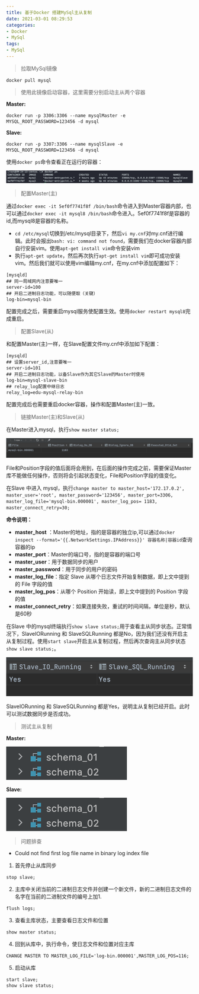 ```yaml
---
title: 基于Docker 搭建MySql主从复制
date: 2021-03-01 08:29:53
categories:
- Docker
- MySql
tags:
- MySql
---
```


> 拉取MySql镜像

```
docker pull mysql
```

> 使用此镜像启动容器，这里需要分别启动主从两个容器

**Master:**

```
docker run -p 3306:3306 --name mysqlMaster -e MYSQL_ROOT_PASSWORD=123456 -d mysql
```

**Slave:**

```
docker run -p 3307:3306 --name mysqlSlave -e MYSQL_ROOT_PASSWORD=123456 -d mysql
```

使用`docker ps`命令查看正在运行的容器：

![WX20220215-174513@2x](https://raw.githubusercontent.com/ChangNingbo/blog_img/main/img202208081409607.png)

> 配置Master(主)

通过`docker exec -it 5ef0f7741f8f /bin/bash`命令进入到Master容器内部，也可以通过`docker exec -it mysql8 /bin/bash`命令进入。5ef0f7741f8f是容器的id,而mysql8是容器的名称。

-   `cd /etc/mysql`切换到/etc/mysql目录下，然后`vi my.cnf`对my.cnf进行编辑。此时会报出`bash: vi: command not found`，需要我们在docker容器内部自行安装vim。使用`apt-get install vim`命令安装vim
-   执行`apt-get update`，然后再次执行`apt-get install vim`即可成功安装vim。然后我们就可以使用vim编辑my.cnf，在my.cnf中添加配置如下：

```
[mysqld]
## 同一局域网内注意要唯一
server-id=100  
## 开启二进制日志功能，可以随便取（关键）
log-bin=mysql-bin
```

配置完成之后，需要重启mysql服务使配置生效。使用`docker restart mysql8`完成重启。

> 配置Slave(从)

和配置Master(主)一样，在Slave配置文件my.cnf中添加如下配置：

```
[mysqld]
## 设置server_id,注意要唯一
server-id=101  
## 开启二进制日志功能，以备Slave作为其它Slave的Master时使用
log-bin=mysql-slave-bin   
## relay_log配置中继日志
relay_log=edu-mysql-relay-bin 
```

配置完成后也需要重启docker容器，操作和配置Master(主)一致。

> 链接Master(主)和Slave(从)

在Master进入mysql，执行`show master status;`

![WX20220215-180320@2x](https://raw.githubusercontent.com/ChangNingbo/blog_img/main/img202208081410270.png)

File和Position字段的值后面将会用到，在后面的操作完成之前，需要保证Master库不能做任何操作，否则将会引起状态变化，File和Position字段的值变化。

在Slave 中进入 mysql，执行`change master to master_host='172.17.0.2', master_user='root', master_password='123456', master_port=3306, master_log_file='mysql-bin.000001', master_log_pos= 1183, master_connect_retry=30;`

**命令说明：**

-   **master_host** ：Master的地址，指的是容器的独立ip,可以通过`docker inspect --format='{{.NetworkSettings.IPAddress}}' 容器名称|容器id`查询容器的ip
-   **master_port**：Master的端口号，指的是容器的端口号
-   **master_user**：用于数据同步的用户
-   **master_password**：用于同步的用户的密码
-   **master_log_file**：指定 Slave 从哪个日志文件开始复制数据，即上文中提到的 File 字段的值
-   **master_log_pos**：从哪个 Position 开始读，即上文中提到的 Position 字段的值
-   **master_connect_retry**：如果连接失败，重试的时间间隔，单位是秒，默认是60秒

在Slave 中的mysql终端执行`show slave status;`用于查看主从同步状态。正常情况下，SlaveIORunning 和 SlaveSQLRunning 都是No，因为我们还没有开启主从复制过程。使用`start slave`开启主从复制过程，然后再次查询主从同步状态`show slave status;`。

![WX20220215-181609@2x](https://raw.githubusercontent.com/ChangNingbo/blog_img/main/img202208081410542.png)

SlaveIORunning 和 SlaveSQLRunning 都是Yes，说明主从复制已经开启。此时可以测试数据同步是否成功。

> 测试主从复制

**Master:**

![WX20220215-182042@2x](https://raw.githubusercontent.com/ChangNingbo/blog_img/main/img202208081410651.png)

**Slave:**

![WX20220215-182042@2x](https://raw.githubusercontent.com/ChangNingbo/blog_img/main/img202208081410865.png)

> 问题排查

-   Could not find first log file name in binary log index file

1.  首先停止从库同步

```
stop slave;
```

2.  主库中关闭当前的二进制日志文件并创建一个新文件，新的二进制日志文件的名字在当前的二进制文件的编号上加1.

```
flush logs;
```

3.  查看主库状态，主要查看日志文件和位置

```
show master status;
```

4.  回到从库中，执行命令，使日志文件和位置对应主库

```
CHANGE MASTER TO MASTER_LOG_FILE='log-bin.000001',MASTER_LOG_POS=116;
```

5.  启动从库

```
start slave;
show slave status; 
```